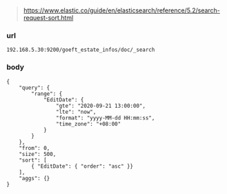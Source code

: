 
###
> https://www.elastic.co/guide/en/elasticsearch/reference/5.2/search-request-sort.html

### url
```text
192.168.5.30:9200/goeft_estate_infos/doc/_search
```
### body
```text
{
    "query": {
        "range": {
            "EditDate": {
                "gte": "2020-09-21 13:00:00",
                "lte": "now",
                "format": "yyyy-MM-dd HH:mm:ss",
                "time_zone": "+08:00"
            }
        }
    },
    "from": 0,
    "size": 500,
    "sort": [
        { "EditDate": { "order": "asc" }}
    ],
    "aggs": {}
}
```
